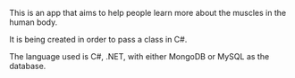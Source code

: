 This is an app that aims to help people learn more about the muscles in the human body.

It is being created in order to pass a class in C#.

The language used is C#, .NET, with either MongoDB or MySQL as the database.
